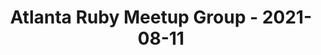 ---
layout: post
title: Atlanta Ruby Meetup Group - 2021-08-11
datetime: '2021-08-11T18:30:00-04:00'
name: Atlanta Ruby Meetup Group
external_url: https://www.meetup.com/atlantaruby/events/279127122/
online_event: true
year_month: 2021-08
---